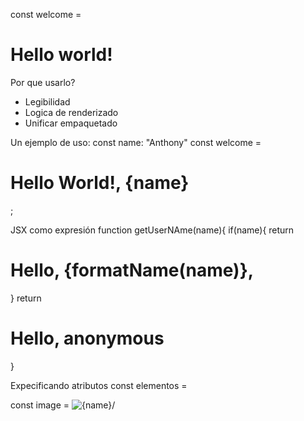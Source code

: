 const welcome = <h1>Hello world!</h1>

Por que usarlo?
- Legibilidad
- Logica de renderizado 
- Unificar empaquetado

Un ejemplo de uso:
const name: "Anthony"
const welcome = <h1>Hello World!, {name}</h1>;

JSX como expresión
function getUserNAme(name){
    if(name){
        return <h1>Hello, {formatName(name)},</h1>
    }
    return <h1>Hello, anonymous</h1>
}

Expecificando atributos
const elementos = <div classname="header"/>
const image = <img src={name.urlImage} alt={name}/>